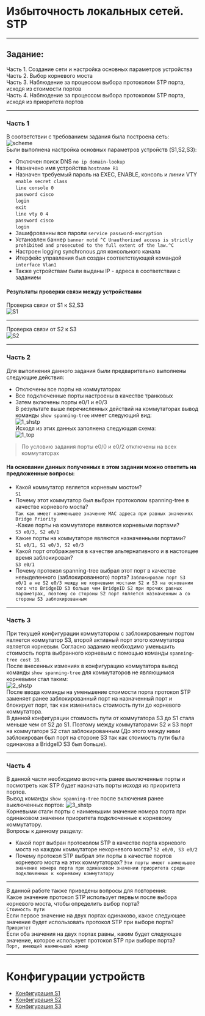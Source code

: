 # Избыточность локальных сетей. STP
____
## Задание:  
Часть 1. Создание сети и настройка основных параметров устройства  
Часть 2. Выбор корневого моста  
Часть 3. Наблюдение за процессом выбора протоколом STP порта, исходя из стоимости портов  
Часть 4. Наблюдение за процессом выбора протоколом STP порта, исходя из приоритета портов  
___
### Часть 1
В соответствии с требованием задания была построена сеть:  
![scheme](https://github.com/Alnor23/OTUS_NETWORK/blob/main/labs/lab2_stp/Screnshots/lab2_topology.png)  
Были выполнена настройка основных параметров устройств (S1,S2,S3):
- Отключен поиск DNS `no ip domain-lookup`  
- Назначено имя устройства `hostname R1`  
- Назначен требуемый пароль на EXEC, ENABLE, консоль и линии VTY  
`enable secret class`  
`line console 0`  
`password cisco`  
`login`  
`exit`  
`line vty 0 4`  
`password cisco`  
`login`  
- Зашифрованны все пароли `service password-encryption`
- Установлен баннер `banner motd ^C Unauthorized access is strictly prohibited and prosecuted to the full extent of the law.^C`  
- Настроен logging synchronous для консольного канала  
- Итерфейс управления был создан соответствующей командой `interface Vlan1` 
- Также устройствам были выданы IP - адреса в соответствии с заданием  
 #### Результаты проверки связи между устройствами
 Проверка связи от S1 к S2,S3  
 ![S1](https://github.com/Alnor23/OTUS_NETWORK/blob/main/labs/lab2_stp/Screnshots/S1.png)  
 _____
 Проверка связи от S2 к S3  
 ![S2](https://github.com/Alnor23/OTUS_NETWORK/blob/main/labs/lab2_stp/Screnshots/S2.png)  
 _____
 ### Часть 2
 Для выполнения данного задания были предварительно выполнены следующие действия:  
 - Отключены все порты на коммутаторах
 - Все подключенные порты настроены в качестве транковых
 - Затем включены порты e0/1 и e0/3  
 В результате выше перечисленных действий на коммутаторах вывод команды `show spanning-tree` имеет следующий вид:  
 ![1_shstp](https://github.com/Alnor23/OTUS_NETWORK/blob/main/labs/lab2_stp/Screnshots/1_shstp.png)  
 Исходя из этих данных заполнена следующая схема:  
 ![1_top](https://github.com/Alnor23/OTUS_NETWORK/blob/main/labs/lab2_stp/Screnshots/1_top.png)  
> По условию задания порты e0/0  и e0/2 отключены на всех коммутаторах
#### На основании данных полученных в этом задании можно ответить на предложенные вопросы:
- Какой коммутатор является корневым мостом?  
`S1`
- Почему этот коммутатор был выбран протоколом spanning-tree в качестве корневого моста?  
`Так как имеет наименьшее значение MAC адреса при равных значениях Bridge Priority`  
-Какие порты на коммутаторе являются корневыми портами?  
`S3 e0/3, S2 e0/1`
- Какие порты на коммутаторе являются назначенными портами?  
`S1 e0/1, S1 e0/3, S2 e0/3`
- Какой порт отображается в качестве альтернативного и в настоящее время заблокирован?  
`S3 e0/1`
- Почему протокол spanning-tree выбрал этот порт в качестве невыделенного (заблокированного) порта?
`Заблокирован порт S3 e0/1 а не S2 e0/3 между не корневыми мостами S2 и S3 на основании того что BridgeID S3 больше чем BridgeID S2 при прочих равных параметрах, поэтому со стороны S2 порт является назначенным а со стороны S3 заблокированным`  
____
### Часть 3
При текущей конфигурации коммутатором с заблокированным портом является коммутатор S3, второй активный порт этого коммутатора является корневым.
Согласно заданию необходимо уменьшить стоимость порта выбранного корневым с помощью команды `spanning-tree cost 18`.  
После внесенных измениях в конфигурацию коммутатора вывод команды `show spanning-tree` для коммутаторов не являющимся корневыми стал таким:  
 ![2_shstp](https://github.com/Alnor23/OTUS_NETWORK/blob/main/labs/lab2_stp/Screnshots/2_shstp.png)  
После ввода команды на уменьшение стоимости порта протокол STP заменяет ранее заблокированный порт на назначенный порт и блокирует порт, так как изменилась стоимость пути до корневого коммутатора.  
В данной конфигурации стоимость пути от коммутатора S3 до S1 стала меньше чем от S2 до S1. Поэтому между коммутаторами S2 и S3 порт на коммутаторе S2 стал заблокированным (До этого между ними заблокирован был порт на стороне S3 так как стоимость пути была одинакова а BridgeID S3 был больше).
____
### Часть 4
В данной части необходимо включить ранее выключенные порты и посмотреть как STP будет назначать порты исходя из приоритета портов.  
Вывод команды `show spanning-tree` после включения ранее выключенных портов:
 ![3_shstp](https://github.com/Alnor23/OTUS_NETWORK/blob/main/labs/lab2_stp/Screnshots/S3_shstp.png)  
 Корневыми стали порты с наименьшим значение номера порта при одинаковом значении приоритета подключенные к корневому коммутатору.  
Вопросы к данному разделу:  
- Какой порт выбран протоколом STP в качестве порта корневого моста на каждом коммутаторе некорневого моста? `S2 e0/0, S3 e0/2`  
- Почему протокол STP выбрал эти порты в качестве портов корневого моста на этих коммутаторах? `Эти порты имеют наименьшее значение номера порта при одинаковом значении приоритета среди подключенных к корневому коммутатору`
_______
В данной работе также приведены вопросы для повторения:  
Какое значение протокол STP использует первым после выбора корневого моста, чтобы определить выбор порта?  
`Стоимость пути`  
Если первое значение на двух портах одинаково, какое следующее значение будет использовать протокол STP при выборе порта?  
`Приоритет`  
Если оба значения на двух портах равны, каким будет следующее значение, которое использует протокол STP при выборе порта?  
`Порт, имеющий наименьший номер`
_____
# Конфигурации устройств
- [Конфигурация S1](https://github.com/Alnor23/OTUS_NETWORK/blob/main/labs/lab2_stp/config/S1)  
- [Конфигурация S2](https://github.com/Alnor23/OTUS_NETWORK/blob/main/labs/lab2_stp/config/S2)  
- [Конфигурация S3](https://github.com/Alnor23/OTUS_NETWORK/blob/main/labs/lab2_stp/config/S3) 

 
